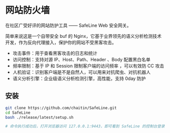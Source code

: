# 网站防火墙

在社区广受好评的网站防护工具 —— SafeLine Web 安全网关。

简单来说这是一个自带安全 buf 的 Nginx，它基于业界领先的语义分析检测技术开发，作为反向代理接入，保护你的网站不受黑客攻击。

* 攻击事件：用于查看黑客攻击的日志和统计
* 访问控制：支持对源 IP、Host、Path、Header 、Body 配置黑白名单
* 频率限制：基于 IP 和 Session 限制客户端的访问频率 ，可以有效防 CC 攻击
* 人机验证：识别客户端是不是自然人，可以用来对抗爬虫、对抗机器人
* 语义分析引擎：企业级语义分析检测引擎，高性能，支持 0day 防护

## 安装

```bash
git clone https://github.com/chaitin/SafeLine.git
cd SafeLine
bash ./release/latest/setup.sh

# 命令执行成功后，打开浏览器访问 127.0.0.1:9443，即可看到 SafeLine 的控制台登录界面，使用 totp 软件扫描绑定就可以开始使用了。
```